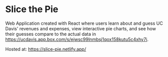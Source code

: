 # Slice the Pie
Web Application created with React where users learn about and guess UC Davis' revenues and expenses, view interactive pie charts, and see how their guesses compare to the actual data in https://ucdavis.app.box.com/s/ejwsc99lnmbsj1qox158kutu5c4xhy7i.

Hosted at: https://slice-pie.netlify.app/
